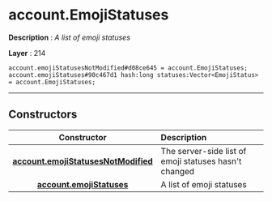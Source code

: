 # account.EmojiStatuses

**Description** : *A list of emoji statuses*

**Layer** : 214

```tl
account.emojiStatusesNotModified#d08ce645 = account.EmojiStatuses;
account.emojiStatuses#90c467d1 hash:long statuses:Vector<EmojiStatus> = account.EmojiStatuses;
```

---

## Constructors

| Constructor | Description |
| :---: | :--- |
| [**account.emojiStatusesNotModified**](constructor/account.emojiStatusesNotModified) | The server-side list of emoji statuses hasn't changed |
| [**account.emojiStatuses**](constructor/account.emojiStatuses) | A list of emoji statuses |